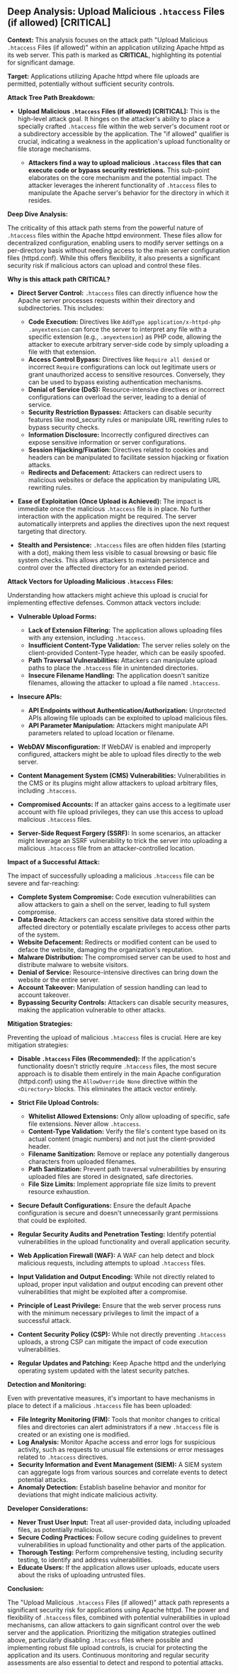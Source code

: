 ## Deep Analysis: Upload Malicious `.htaccess` Files (if allowed) [CRITICAL]

**Context:** This analysis focuses on the attack path "Upload Malicious `.htaccess` Files (if allowed)" within an application utilizing Apache httpd as its web server. This path is marked as **CRITICAL**, highlighting its potential for significant damage.

**Target:** Applications utilizing Apache httpd where file uploads are permitted, potentially without sufficient security controls.

**Attack Tree Path Breakdown:**

* **Upload Malicious `.htaccess` Files (if allowed) [CRITICAL]:** This is the high-level attack goal. It hinges on the attacker's ability to place a specially crafted `.htaccess` file within the web server's document root or a subdirectory accessible by the application. The "if allowed" qualifier is crucial, indicating a weakness in the application's upload functionality or file storage mechanisms.

    * **Attackers find a way to upload malicious `.htaccess` files that can execute code or bypass security restrictions.** This sub-point elaborates on the core mechanism and the potential impact. The attacker leverages the inherent functionality of `.htaccess` files to manipulate the Apache server's behavior for the directory in which it resides.

**Deep Dive Analysis:**

The criticality of this attack path stems from the powerful nature of `.htaccess` files within the Apache httpd environment. These files allow for decentralized configuration, enabling users to modify server settings on a per-directory basis without needing access to the main server configuration files (httpd.conf). While this offers flexibility, it also presents a significant security risk if malicious actors can upload and control these files.

**Why is this attack path CRITICAL?**

* **Direct Server Control:** `.htaccess` files can directly influence how the Apache server processes requests within their directory and subdirectories. This includes:
    * **Code Execution:** Directives like `AddType application/x-httpd-php .anyextension` can force the server to interpret any file with a specific extension (e.g., `.anyextension`) as PHP code, allowing the attacker to execute arbitrary server-side code by simply uploading a file with that extension.
    * **Access Control Bypass:** Directives like `Require all denied` or incorrect `Require` configurations can lock out legitimate users or grant unauthorized access to sensitive resources. Conversely, they can be used to bypass existing authentication mechanisms.
    * **Denial of Service (DoS):**  Resource-intensive directives or incorrect configurations can overload the server, leading to a denial of service.
    * **Security Restriction Bypasses:**  Attackers can disable security features like mod_security rules or manipulate URL rewriting rules to bypass security checks.
    * **Information Disclosure:**  Incorrectly configured directives can expose sensitive information or server configurations.
    * **Session Hijacking/Fixation:**  Directives related to cookies and headers can be manipulated to facilitate session hijacking or fixation attacks.
    * **Redirects and Defacement:**  Attackers can redirect users to malicious websites or deface the application by manipulating URL rewriting rules.

* **Ease of Exploitation (Once Upload is Achieved):**  The impact is immediate once the malicious `.htaccess` file is in place. No further interaction with the application might be required. The server automatically interprets and applies the directives upon the next request targeting that directory.

* **Stealth and Persistence:**  `.htaccess` files are often hidden files (starting with a dot), making them less visible to casual browsing or basic file system checks. This allows attackers to maintain persistence and control over the affected directory for an extended period.

**Attack Vectors for Uploading Malicious `.htaccess` Files:**

Understanding how attackers might achieve this upload is crucial for implementing effective defenses. Common attack vectors include:

* **Vulnerable Upload Forms:**
    * **Lack of Extension Filtering:**  The application allows uploading files with any extension, including `.htaccess`.
    * **Insufficient Content-Type Validation:**  The server relies solely on the client-provided Content-Type header, which can be easily spoofed.
    * **Path Traversal Vulnerabilities:**  Attackers can manipulate upload paths to place the `.htaccess` file in unintended directories.
    * **Insecure Filename Handling:**  The application doesn't sanitize filenames, allowing the attacker to upload a file named `.htaccess`.

* **Insecure APIs:**
    * **API Endpoints without Authentication/Authorization:**  Unprotected APIs allowing file uploads can be exploited to upload malicious files.
    * **API Parameter Manipulation:**  Attackers might manipulate API parameters related to upload location or filename.

* **WebDAV Misconfiguration:**  If WebDAV is enabled and improperly configured, attackers might be able to upload files directly to the web server.

* **Content Management System (CMS) Vulnerabilities:**  Vulnerabilities in the CMS or its plugins might allow attackers to upload arbitrary files, including `.htaccess`.

* **Compromised Accounts:**  If an attacker gains access to a legitimate user account with file upload privileges, they can use this access to upload malicious `.htaccess` files.

* **Server-Side Request Forgery (SSRF):** In some scenarios, an attacker might leverage an SSRF vulnerability to trick the server into uploading a malicious `.htaccess` file from an attacker-controlled location.

**Impact of a Successful Attack:**

The impact of successfully uploading a malicious `.htaccess` file can be severe and far-reaching:

* **Complete System Compromise:**  Code execution vulnerabilities can allow attackers to gain a shell on the server, leading to full system compromise.
* **Data Breach:**  Attackers can access sensitive data stored within the affected directory or potentially escalate privileges to access other parts of the system.
* **Website Defacement:**  Redirects or modified content can be used to deface the website, damaging the organization's reputation.
* **Malware Distribution:**  The compromised server can be used to host and distribute malware to website visitors.
* **Denial of Service:**  Resource-intensive directives can bring down the website or the entire server.
* **Account Takeover:**  Manipulation of session handling can lead to account takeover.
* **Bypassing Security Controls:**  Attackers can disable security measures, making the application vulnerable to other attacks.

**Mitigation Strategies:**

Preventing the upload of malicious `.htaccess` files is crucial. Here are key mitigation strategies:

* **Disable `.htaccess` Files (Recommended):**  If the application's functionality doesn't strictly require `.htaccess` files, the most secure approach is to disable them entirely in the main Apache configuration (httpd.conf) using the `AllowOverride None` directive within the `<Directory>` blocks. This eliminates the attack vector entirely.

* **Strict File Upload Controls:**
    * **Whitelist Allowed Extensions:**  Only allow uploading of specific, safe file extensions. Never allow `.htaccess`.
    * **Content-Type Validation:**  Verify the file's content type based on its actual content (magic numbers) and not just the client-provided header.
    * **Filename Sanitization:**  Remove or replace any potentially dangerous characters from uploaded filenames.
    * **Path Sanitization:**  Prevent path traversal vulnerabilities by ensuring uploaded files are stored in designated, safe directories.
    * **File Size Limits:**  Implement appropriate file size limits to prevent resource exhaustion.

* **Secure Default Configurations:**  Ensure the default Apache configuration is secure and doesn't unnecessarily grant permissions that could be exploited.

* **Regular Security Audits and Penetration Testing:**  Identify potential vulnerabilities in the upload functionality and overall application security.

* **Web Application Firewall (WAF):**  A WAF can help detect and block malicious requests, including attempts to upload `.htaccess` files.

* **Input Validation and Output Encoding:**  While not directly related to upload, proper input validation and output encoding can prevent other vulnerabilities that might be exploited after a compromise.

* **Principle of Least Privilege:**  Ensure that the web server process runs with the minimum necessary privileges to limit the impact of a successful attack.

* **Content Security Policy (CSP):**  While not directly preventing `.htaccess` uploads, a strong CSP can mitigate the impact of code execution vulnerabilities.

* **Regular Updates and Patching:**  Keep Apache httpd and the underlying operating system updated with the latest security patches.

**Detection and Monitoring:**

Even with preventative measures, it's important to have mechanisms in place to detect if a malicious `.htaccess` file has been uploaded:

* **File Integrity Monitoring (FIM):**  Tools that monitor changes to critical files and directories can alert administrators if a new `.htaccess` file is created or an existing one is modified.
* **Log Analysis:**  Monitor Apache access and error logs for suspicious activity, such as requests to unusual file extensions or error messages related to `.htaccess` directives.
* **Security Information and Event Management (SIEM):**  A SIEM system can aggregate logs from various sources and correlate events to detect potential attacks.
* **Anomaly Detection:**  Establish baseline behavior and monitor for deviations that might indicate malicious activity.

**Developer Considerations:**

* **Never Trust User Input:**  Treat all user-provided data, including uploaded files, as potentially malicious.
* **Secure Coding Practices:**  Follow secure coding guidelines to prevent vulnerabilities in upload functionality and other parts of the application.
* **Thorough Testing:**  Perform comprehensive testing, including security testing, to identify and address vulnerabilities.
* **Educate Users:**  If the application allows user uploads, educate users about the risks of uploading untrusted files.

**Conclusion:**

The "Upload Malicious `.htaccess` Files (if allowed)" attack path represents a significant security risk for applications using Apache httpd. The power and flexibility of `.htaccess` files, combined with potential vulnerabilities in upload mechanisms, can allow attackers to gain significant control over the web server and the application. Prioritizing the mitigation strategies outlined above, particularly disabling `.htaccess` files where possible and implementing robust file upload controls, is crucial for protecting the application and its users. Continuous monitoring and regular security assessments are also essential to detect and respond to potential attacks.
